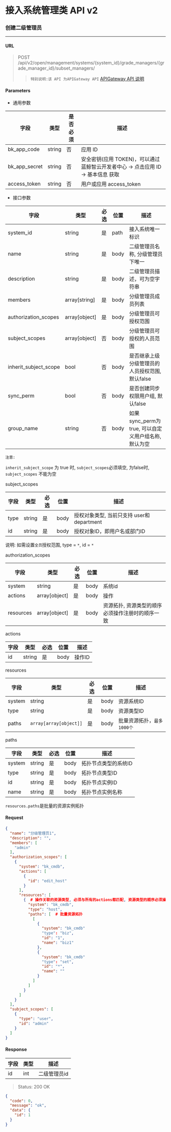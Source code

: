 # 接入系统管理类 API v2
### 创建二级管理员

-------

#### URL

> POST /api/v2/open/management/systems/{system_id}/grade_managers/{grade_manager_id}/subset_managers/
> > `特别说明:该 API 为APIGateway API` [APIGateway API 说明](../01-Overview/01-BackendAPIvsESBAPI.md)

#### Parameters

* 通用参数

| 字段 |  类型 |是否必须  | 描述  |
|--------|--------|--------|--------|
|bk_app_code|string|否|应用 ID|
|bk_app_secret|string|否|安全密钥(应用 TOKEN)，可以通过 蓝鲸智云开发者中心 -> 点击应用 ID -> 基本信息 获取|
|access_token|string|否|用户或应用 access_token|

* 接口参数

| 字段      |  类型      | 必选   | 位置 |描述      |
|-----------|------------|--------|------------|------------|
| system_id | string | 是 | path | 接入系统唯一标识 |
| name  | string| 是 | body |二级管理员名称, 分级管理员下唯一 |
| description | string | 是 | body |二级管理员描述，可为空字符串 |
| members | array[string] | 是 | body | 分级管理员成员列表 |
| authorization_scopes | array[object] | 是 |  body |分级管理员可授权范围 |
| subject_scopes | array[object] | 否 | body |分级管理员可授权的人员范围 |
| inherit_subject_scope | bool | 否 | body |是否继承上级分级管理员的人员授权范围, 默认false |
| sync_perm | bool | 否 | body |是否创建同步权限用户组, 默认false |
| group_name | string | 否 | body |如果sync_perm为true, 可以自定义用户组名称, 默认为空 |

`注意:`

`inherit_subject_scope` 为 true 时, `subject_scopes`必须填空, 为false时, `subject_scopes` 不能为空

subject_scopes

| 字段      |  类型      | 必选   |  位置 | 描述      |
|-----------|------------|--------|------------|------------|
| type    |  string  | 是   | body | 授权对象类型, 当前只支持 user和department |
| id    |  string  | 是   | body | 授权对象ID，即用户名或部门ID |

说明: 如需设置`全员`授权范围, type = `*`, id = `*`

authorization_scopes

| 字段      |  类型      | 必选   |  位置 |描述      |
|-----------|------------|--------|------------|------------|
| system |  string  | 是   | body | 系统id |
| actions |  array[object]   | 是   | body | 操作 |
| resources |  array[object]   | 是   | body | 资源拓扑, 资源类型的顺序必须操作注册时的顺序一致|

actions

| 字段      |  类型      | 必选   |  位置 | 描述      |
|-----------|------------|--------|------------|------------|
| id    |  string  | 是   | body | 操作ID |

resources

| 字段      |  类型      | 必选   | 位置 | 描述      |
|-----------|------------|--------|------------|------------|
| system |  string  | 是   | body | 资源系统ID |
| type |  string  | 是   | body | 资源类型ID |
| paths | `array[array[object]]` | 是 | body | 批量资源拓扑，`最多1000个` |

paths

| 字段      |  类型      | 必选   | 位置 | 描述      |
|-----------|------------|--------|------------|------------|
| system |  string  | 是   | body | 拓扑节点类型的系统ID |
| type | string  | 是   | body | 拓扑节点类型ID |
| id | string | 是 | body | 拓扑节点实例ID |
| name | string | 是 | body | 拓扑节点实例名称 |

`resources.paths`是批量的资源实例拓扑


#### Request

```json
{
  "name": "分级管理员1",
  "description": "",
  "members": [
    "admin"
  ],
  "authorization_scopes": [
    {
      "system": "bk_cmdb",
      "actions": [
        {
          "id": "edit_host"
        }
      ],
      "resources": [
        {  # 操作关联的资源类型, 必须与所有的actions都匹配, 资源类型的顺序必须操作注册时的顺序一致
          "system": "bk_cmdb",
          "type": "host",
          "paths": [  # 批量资源拓扑
            [
              {
                "system": "bk_cmdb"
                "type": "biz",
                "id": "1",
                "name": "biz1"
              },
              {
                "system": "bk_cmdb"
                "type": "set",
                "id": "*",
                "name": ""
              }
            ]
          ]
        }
      ]
    }
  ],
  "subject_scopes": [
    {
      "type": "user",
      "id": "admin"
    }
  ]
}
```

#### Response

| 字段      | 类型      | 描述      |
|-----------|-----------|-----------|
| id   | int     | 二级管理员id |

> Status: 200 OK

```json
{
  "code": 0,
  "message": "ok",
  "data": {
    "id": 1
  }
}
```
